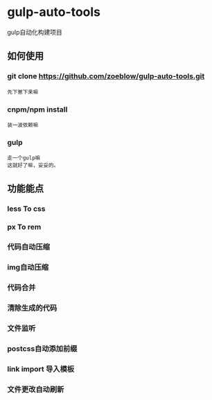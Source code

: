 # gulp-auto-tools
gulp自动化构建项目

## 如何使用
### git clone https://github.com/zoeblow/gulp-auto-tools.git
    先下崽下来嘛
### cnpm/npm install
    装一波依赖嘛
### gulp
    走一个gulp嘛
    这就好了嘛，妥妥的。


## 功能能点
### less To css
### px To rem
### 代码自动压缩
### img自动压缩
### 代码合并
### 清除生成的代码
### 文件监听
### postcss自动添加前缀
### link import 导入模板
### 文件更改自动刷新